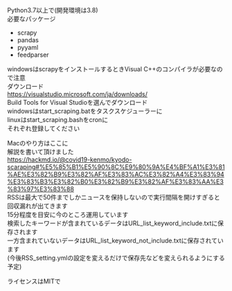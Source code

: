 Python3.7以上で(開発環境は3.8)  
必要なパッケージ
- scrapy
- pandas
- pyyaml
- feedparser

windowsはscrapyをインストールするときVisual C++のコンパイラが必要なので注意  
ダウンロード  
https://visualstudio.microsoft.com/ja/downloads/  
Build Tools for Visual Studioを選んでダウンロード  
windowsはstart_scraping.batをタスクスケジューラーに  
linuxはstart_scraping.bashをcronに  
それぞれ登録してください  

Macのやり方はここに  
解説を書いて頂けました  
https://hackmd.io/@covid19-kenmo/kyodo-scaraping#%E5%85%B1%E5%90%8C%E9%80%9A%E4%BF%A1%E3%81%AE%E3%82%B9%E3%82%AF%E3%83%AC%E3%82%A4%E3%83%94%E3%83%B3%E3%82%B0%E3%82%B9%E3%82%AF%E3%83%AA%E3%83%97%E3%83%88  
RSSは最大で50件までしかニュースを保持しないので実行間隔を開けすぎると回収漏れが出てきます  
15分程度を目安に今のところ運用しています  
検索したキーワードが含まれているデータはURL_list_keyword_include.txtに保存されます    
一方含まれていないデータはURL_list_keyword_not_include.txtに保存されています  
(今後RSS_setting.ymlの設定を変えるだけで保存先などを変えられるようにする予定)

ライセンスはMITで
